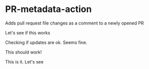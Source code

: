 # PR-metadata-action

Adds pull request file changes as a comment to a newly opened PR

Let's see if this works

Checking if updates are ok. Seems fine.

This should work!

This is it. Let's see
